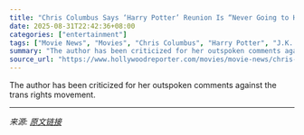 ```yaml
---
title: "Chris Columbus Says ‘Harry Potter’ Reunion Is “Never Going to Happen” Due to J.K. Rowling’s Transphobia"
date: 2025-08-31T22:42:36+08:00
categories: ["entertainment"]
tags: ["Movie News", "Movies", "Chris Columbus", "Harry Potter", "J.K. Rowling"]
summary: "The author has been criticized for her outspoken comments against the trans rights movement."
source_url: "https://www.hollywoodreporter.com/movies/movie-news/chris-columbus-harry-potter-reunion-never-happen-j-k-rowling-1236358114/"
---
```


The author has been criticized for her outspoken comments against the trans rights movement.

---

*来源: [原文链接](https://www.hollywoodreporter.com/movies/movie-news/chris-columbus-harry-potter-reunion-never-happen-j-k-rowling-1236358114/)*
